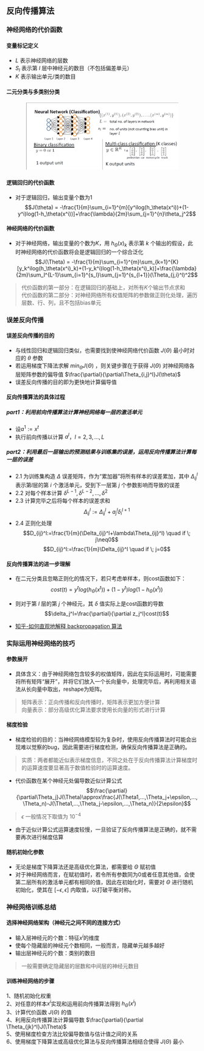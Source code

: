 ## 反向传播算法
### 神经网络的代价函数
#### 变量标记定义
* $L$ 表示神经网络的层数
* $S_l$ 表示第 $l$ 层中神经元的数目（不包括偏差单元）
* $K$ 表示输出单元/类的数目

#### 二元分类与多类别分类
<div align="center">
<img src="https://raw.githubusercontent.com/hwt-freedom/AI/master/machine-learning/picture/Nerual_Network4.png" width = "400">
</div>

#### 逻辑回归的代价函数
* 对于逻辑回归，输出变量个数为1
$$J(\theta) = -\frac{1}{m}\sum_{i=1}^{m}[y^ilog(h_\theta(x^i))+(1-y^i)log(1-h_\theta(x^i))]+\frac{\lambda}{2m}\sum_{j=1}^{n}\theta_j^2$$

#### 神经网络的代价函数
* 对于神经网络，输出变量的个数为$K$，用 $h_{\Theta}(x)_k$ 表示第 $k$ 个输出的假设，此时神经网络的代价函数将会是逻辑回归的一个综合泛化
$$J(\Theta) = -\frac{1}{m}\sum_{i=1}^{m}\sum_{k=1}^{K}[y_k^ilog(h_\theta(x^i)_k)+(1-y_k^i)log(1-h_\theta(x^i)_k)]+\frac{\lambda}{2m}\sum_l^{L-1}\sum_{i=1}^{s_l}\sum_{j=1}^{s_{l+1}}(\Theta_{j,i}^l)^2$$
> 代价函数的第一部分：在逻辑回归的基础上，对所有$K$个输出节点求和\
> 代价函数的第二部分：对神经网络所有权值矩阵的参数做正则化处理，遍历层数、行、列，且不包括bias单元

### 误差反向传播
#### 误差反向传播的目的
* 与线性回归和逻辑回归类似，也需要找到使神经网络代价函数 $J(\Theta)$ 最小时对应的 $\theta$ 参数
* 若运用梯度下降法求解 $min_{\Theta}J(\Theta)$ ，则关键步骤在于获得 $J(\Theta)$ 对神经网络各层矩阵参数的偏导值 $\frac{\partial}{\partial\Theta_{i,j}^l}J(\theta)$
* 误差反向传播的目的即为更快地计算偏导值

#### 反向传播算法的具体过程
##### part1：利用前向传播算法计算神经网络每一层的激活单元
* 设$a^1:=x^t$
* 执行前向传播以计算 $a^l$，$l=2,3,...,L$

##### part2：利用最后一层输出的预测结果与训练集的误差，运用反向传播算法计算每一层的误差
* 2.1 为训练集构造 $\Delta$ 误差矩阵，作为“累加器”将所有样本的误差累加，其中 $\Delta_{ij}^l$ 表示第$l$层的第 $i$ 个激活单元，受到下一层第 $j$ 个参数影响而导致的误差
* 2.2 对每个样本计算 $\delta^{L-1},\delta^{L-2},...,\delta^{2}$
* 2.3 计算完毕之后将每个样本的误差求和
 $$\Delta_{ij}^l:=\Delta_{ij}^l+a_j^l\delta_i^{l+1}$$
* 2.4  正则化处理
$$D_{ij}^l:=\frac{1}{m}(\Delta_{ij}^l+\lambda\Theta_{ij}^l) \quad if \; j\neq0$$
$$D_{ij}^l:=\frac{1}{m}\Delta_{ij}^l \quad if \; j=0$$

#### 反向传播算法的进一步理解
* 在二元分类且忽略正则化的情况下，若只考虑单样本，则cost函数如下：
$$cost(t)=y^tlog(h_{\Theta}(x^t))+(1-y^t)log(1-h_{\Theta}(x^t))$$
* 则对于第 $l$ 层的第 $j$ 个神经元，其 $\delta$ 值实际上是cost函数的导数
$$\delta_j^l=\frac{\partial}{\partial z_j^l}cost(t)$$

* [知乎-如何直观地解释 backpropagation 算法](https://www.zhihu.com/question/27239198/answer/89853077)

### 实际运用神经网络的技巧
#### 参数展开
* 具体含义：由于神经网络包含较多的权值矩阵，因此在实际运用时，可能需要将所有矩阵“展开”，并将它们放入一个长向量中，处理完毕后，再利用相关语法从长向量中取出，reshape为矩阵。
> 矩阵表示：正向传播和反向传播时，矩阵表示更加方便计算\
> 向量表示：部分高级优化算法要求使用长向量的形式进行计算

#### 梯度检验
* 梯度检验的目的：当神经网络模型较为复杂时，使用反向传播算法时可能会出现难以觉察的bug，因此需要进行梯度检测，确保反向传播算法是正确的。
> 实质：两者都能近似表示梯度信息，不同之处在于反向传播算法计算梯度时的运算速度要显著高于数值检验时的运算速度。

* 代价函数在某个神经元处偏导数近似计算公式
$$\frac{\partial}{\partial\Theta_j}J(\Theta)\approx\frac{J(\Theta1,...,\Theta_j+\epsilon,...,\Theta_n)-J(\Theta1,...,\Theta_j-\epsilon,...,\Theta_n)}{2\epsilon}$$
> $\epsilon$ 一般情况下取值为 $10^{-4}$

* 由于近似计算公式运算速度较慢，一旦验证了反向传播算法是正确的，就不需要再次进行梯度估算

#### 随机初始化参数
* 无论是梯度下降算法还是高级优化算法，都需要给 $\Theta$ 赋初值
* 对于神经网络而言，在赋初值时，若令所有参数同为0或者任意其他值，会使第二层所有的激活单元都有相同的值，因此在初始化时，需要对 $\Theta$ 进行随机初始化，使其在 $[-\epsilon,\epsilon]$ 内取值，以打破平衡对称。

### 神经网络训练总结
#### 选择神经网络架构（神经元之间不同的连接方式）
* 输入层神经元的个数：特征$x^i$的维度
* 使每个隐藏层的神经元个数相同，一般而言，隐藏单元越多越好
* 输出层神经元的个数：类别的数目
> 一般需要确定隐藏层的层数和中间层的神经元数目
#### 训练神经网络的步骤
1、随机初始化权重\
2、对任意的样本$x^i$实现和运用前向传播算法得到 $h_{\Theta}(x^i)$\
3、计算代价函数 $J(\Theta)$ 的值\
4、利用反向传播算法计算偏导数 $\frac{\partial}{\partial \Theta_{jk}^l}J(\Theta)$\
5、使用梯度检查方法比较偏导数值与估计值之间的关系\
6、使用梯度下降算法或高级优化算法与反向传播算法相结合使得 $J(\Theta)$ 最小
